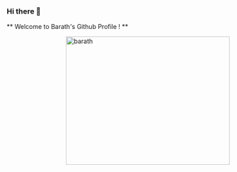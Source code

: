 ### Hi there 👋 

** Welcome to Barath's Github Profile ! **

<img src="https://avatars.githubusercontent.com/u/53510578?v=4" alt="barath" width="370" height="290" align="right"/>
<!--
**iambharathpadhu/iambharathpadhu** is a ✨ _special_ ✨ repository because its `README.md` (this file) appears on your GitHub profile.

Here are some ideas to get you started:

- 🔭 I’m currently working on ...
- 🌱 I’m currently learning ...
- 👯 I’m looking to collaborate on ...
- 🤔 I’m looking for help with ...
- 💬 Ask me about ...
- 📫 How to reach me: ...
- 😄 Pronouns: ...
- ⚡ Fun fact: ...
-->
